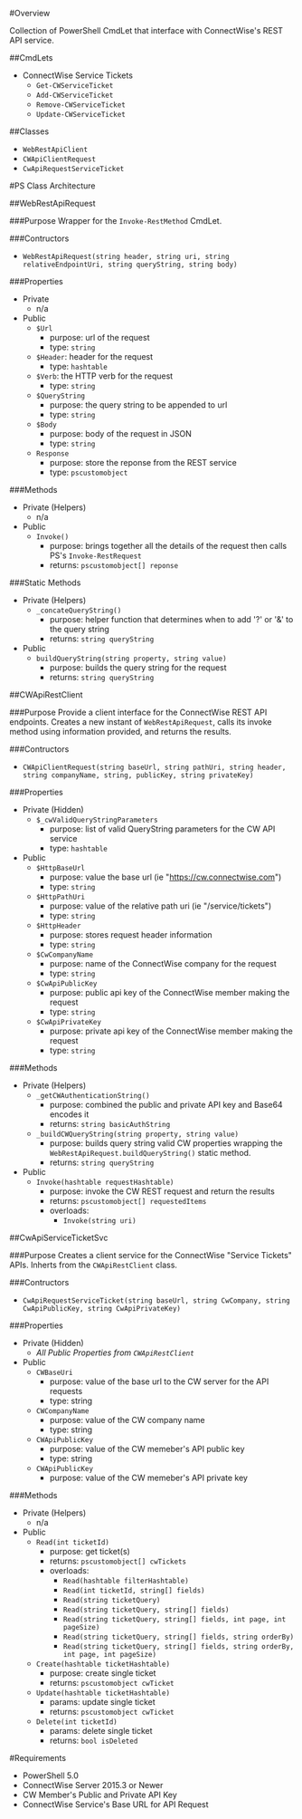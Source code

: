#Overview  

Collection of PowerShell CmdLet that interface with ConnectWise's REST API service.


##CmdLets  
- ConnectWise Service Tickets  
  - `Get-CWServiceTicket`  
  - `Add-CWServiceTicket`  
  - `Remove-CWServiceTicket`  
  - `Update-CWServiceTicket` 

##Classes  
- `WebRestApiClient`  
- `CWApiClientRequest`  
- `CwApiRequestServiceTicket`   


#PS Class Architecture  

##WebRestApiRequest

###Purpose
Wrapper for the `Invoke-RestMethod` CmdLet.

###Contructors
- `WebRestApiRequest(string header, string uri, string relativeEndpointUri, string queryString, string body)`

###Properties  
- Private 
  - n/a
- Public
  - `$Url`
    - purpose: url of the request 
    - type: `string`
  - `$Header`: header for the request
    - type: `hashtable`
  - `$Verb`: the HTTP verb for the request
    - type: `string`
  - `$QueryString`
    - purpose: the query string to be appended to url
    - type: `string`
  - `$Body`
    - purpose: body of the request in JSON
    - type: `string`
  - `Response`
    - purpose: store the reponse from the REST service
    - type: `pscustomobject`
 
###Methods
- Private (Helpers)
  - n/a
- Public 
  - `Invoke()`
    - purpose: brings together all the details of the request then calls PS's `Invoke-RestRequest` 
    - returns: `pscustomobject[] reponse`
  
###Static Methods
- Private (Helpers)
  - `_concateQueryString()`
    - purpose: helper function that determines when to add '?' or '&' to the query string
    - returns: `string queryString`
- Public 
  - `buildQueryString(string property, string value)`
    - purpose: builds the query string for the request
    - returns: `string queryString`
  
  
##CWApiRestClient

###Purpose
Provide a client interface for the ConnectWise REST API endpoints. Creates a new instant of `WebRestApiRequest`, calls its invoke method using information provided, and returns the results.  

###Contructors
- `CWApiClientRequest(string baseUrl, string pathUri, string header, string companyName, string, publicKey, string privateKey)`

###Properties
- Private (Hidden)
  - `$_cwValidQueryStringParameters`
    - purpose: list of valid QueryString parameters for the CW API service
    - type: `hashtable`
- Public 
  - `$HttpBaseUrl`
    - purpose: value the base url (ie "https://cw.connectwise.com")
    - type: `string`
  - `$HttpPathUri`
    - purpose: value of the relative path uri (ie "/service/tickets")
    - type: `string`
  - `$HttpHeader`
    - purpose: stores request header information
    - type: `string`
  - `$CwCompanyName`
    - purpose: name of the ConnectWise company for the request
    - type: `string`
  - `$CwApiPublicKey`
    - purpose: public api key of the ConnectWise member making the request
    - type: `string`
  - `$CwApiPrivateKey`
    - purpose: private api key of the ConnectWise member making the request
    - type: `string`
 
###Methods
- Private (Helpers)
  - `_getCWAuthenticationString()`
    - purpose: combined the public and private API key and Base64 encodes it
    - returns: `string basicAuthString`
  - `_buildCWQueryString(string property, string value)`
    - purpose: builds query string valid CW properties wrapping the `WebRestApiRequest.buildQueryString()` static method.
    - returns: `string queryString`
- Public
  - `Invoke(hashtable requestHashtable)`
    - purpose: invoke the CW REST request and return the results 
    - returns: `pscustomobject[] requestedItems`
    - overloads: 
      - `Invoke(string uri)`
    
##CwApiServiceTicketSvc

###Purpose
Creates a client service for the ConnectWise "Service Tickets" APIs. Inherts from the `CWApiRestClient` class. 

###Contructors
- `CwApiRequestServiceTicket(string baseUrl, string CwCompany, string CwApiPublicKey, string CwApiPrivateKey)`

###Properties
- Private (Hidden)
  - *All Public Properties from `CWApiRestClient`*
- Public 
  - `CWBaseUri`
    - purpose: value of the base url to the CW server for the API requests
    - type: string
  - `CWCompanyName`
    - purpose: value of the CW company name
    - type: string
  - `CWApiPublicKey`
    - purpose: value of the CW memeber's API public key 
    - type: string
  - `CWApiPublicKey`
    - purpose: value of the CW memeber's API private key
    
###Methods
- Private (Helpers)
  - n/a
- Public
  - `Read(int ticketId)`
    - purpose: get ticket(s)
    - returns: `pscustomobject[] cwTickets`
    - overloads:
      - `Read(hashtable filterHashtable)`
      - `Read(int ticketId, string[] fields)`
      - `Read(string ticketQuery)`
      - `Read(string ticketQuery, string[] fields)`
      - `Read(string ticketQuery, string[] fields, int page, int pageSize)`
      - `Read(string ticketQuery, string[] fields, string orderBy)`
      - `Read(string ticketQuery, string[] fields, string orderBy, int page, int pageSize)`
  - `Create(hashtable ticketHashtable)`
    - purpose: create single ticket
    - returns: `pscustomobject cwTicket`
  - `Update(hashtable ticketHashtable)`
    - params: update single ticket
    - returns: `pscustomobject cwTicket`
  - `Delete(int ticketId)`
    - params: delete single ticket
    - returns: `bool isDeleted`
    
#Requirements

- PowerShell 5.0
- ConnectWise Server 2015.3 or Newer
- CW Member's Public and Private API Key
- ConnectWise Service's Base URL for API Request
